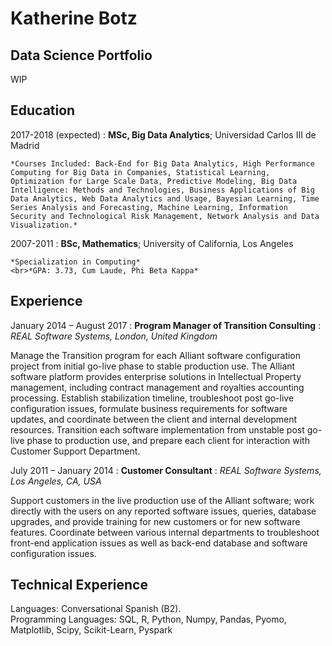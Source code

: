 # Katherine Botz

Data Science Portfolio
----------
WIP

Education
----------

2017-2018 (expected)
:   **MSc, Big Data Analytics**; Universidad Carlos III de Madrid

    *Courses Included: Back-End for Big Data Analytics, High Performance Computing for Big Data in Companies, Statistical Learning, Optimization for Large Scale Data, Predictive Modeling, Big Data Intelligence: Methods and Technologies, Business Applications of Big Data Analytics, Web Data Analytics and Usage, Bayesian Learning, Time Series Analysis and Forecasting, Machine Learning, Information Security and Technological Risk Management, Network Analysis and Data Visualization.*

2007-2011
:   **BSc, Mathematics**; University of California, Los Angeles

    *Specialization in Computing*
    <br>*GPA: 3.73, Cum Laude, Phi Beta Kappa*

Experience
----------

January 2014 – August 2017
:   **Program Manager of Transition Consulting**
:   *REAL Software Systems, London, United Kingdom*


Manage the Transition program for each Alliant software configuration project from initial go-live phase to stable production use. The Alliant software platform provides enterprise solutions in Intellectual Property management, including contract management and royalties accounting processing. Establish stabilization timeline, troubleshoot post go-live configuration issues, formulate business requirements for software updates, and coordinate between the client and internal development resources. Transition each software implementation from unstable post go-live phase to production use, and prepare each client for interaction with Customer Support Department.

July 2011 – January 2014
:   **Customer Consultant**
:   *REAL Software Systems, Los Angeles, CA, USA*


Support customers in the live production use of the Alliant software; work directly with the users on any reported software issues, queries, database upgrades, and provide training for new customers or for new software features. Coordinate between various internal departments to troubleshoot front-end application issues as well as back-end database and software configuration issues.


Technical Experience
--------------------
Languages: Conversational Spanish (B2).
<br>Programming Languages: SQL, R, Python, Numpy, Pandas, Pyomo, Matplotlib, Scipy, Scikit-Learn, Pyspark

